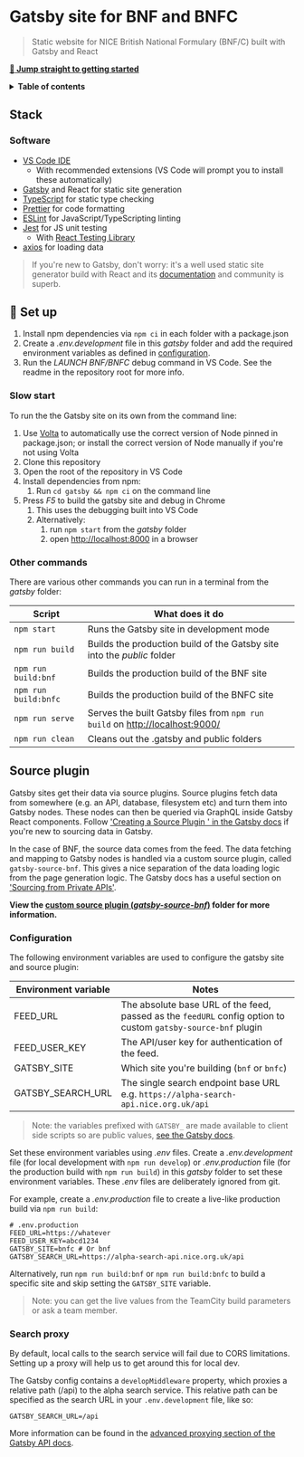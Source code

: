 # Gatsby site for BNF and BNFC

> Static website for NICE British National Formulary (BNF/C) built with Gatsby and React

[**:rocket: Jump straight to getting started**](#rocket-set-up)

<details>
<summary><strong>Table of contents</strong></summary>
<!-- START doctoc -->

- [Stack](#stack)
  - [Software](#software)
- [:rocket: Set up](#rocket-set-up)
  - [Slow start](#slow-start)
  - [Other commands](#other-commands)
- [Source plugin](#source-plugin)
  - [Configuration](#configuration)

<!-- END doctoc -->
</details>

## Stack

### Software

- [VS Code IDE](https://code.visualstudio.com/)
  - With recommended extensions (VS Code will prompt you to install these automatically)
- [Gatsby](https://www.gatsbyjs.org/) and React for static site generation
- [TypeScript](https://www.typescriptlang.org/) for static type checking
- [Prettier](https://prettier.io/) for code formatting
- [ESLint](https://eslint.org/) for JavaScript/TypeScripting linting
- [Jest](https://jestjs.io/) for JS unit testing
  - With [React Testing Library](https://testing-library.com/docs/react-testing-library/intro)
- [axios](https://axios-http.com/) for loading data

> If you're new to Gatsby, don't worry: it's a well used static site generator build with React and its [documentation](https://www.gatsbyjs.org/docs/) and community is superb.

## :rocket: Set up

1. Install npm dependencies via `npm ci` in each folder with a package.json
2. Create a _.env.development_ file in this _gatsby_ folder and add the required environment variables as defined in [configuration](#configuration).
3. Run the _LAUNCH BNF/BNFC_ debug command in VS Code. See the readme in the repository root for more info.

### Slow start

To run the the Gatsby site on its own from the command line:

1. Use [Volta](https://volta.sh/) to automatically use the correct version of Node pinned in package.json; or install the correct version of Node manually if you're not using Volta
2. Clone this repository
3. Open the root of the repository in VS Code
4. Install dependencies from npm:
   1. Run `cd gatsby && npm ci` on the command line
5. Press _F5_ to build the gatsby site and debug in Chrome
   1. This uses the debugging built into VS Code
   2. Alternatively:
      1. run `npm start` from the _gatsby_ folder
      2. open <http://localhost:8000> in a browser

### Other commands

There are various other commands you can run in a terminal from the _gatsby_ folder:

| Script               | What does it do                                                              |
| -------------------- | ---------------------------------------------------------------------------- |
| `npm start`          | Runs the Gatsby site in development mode                                     |
| `npm run build`      | Builds the production build of the Gatsby site into the _public_ folder      |
| `npm run build:bnf`  | Builds the production build of the BNF site                                  |
| `npm run build:bnfc` | Builds the production build of the BNFC site                                 |
| `npm run serve`      | Serves the built Gatsby files from `npm run build` on <http://localhost:9000/> |
| `npm run clean`      | Cleans out the .gatsby and public folders                                    |

## Source plugin

Gatsby sites get their data via source plugins. Source plugins fetch data from somewhere (e.g. an API, database, filesystem etc) and turn them into Gatsby nodes. These nodes can then be queried via GraphQL inside Gatsby React components. Follow ['Creating a Source Plugin
' in the Gatsby docs](https://www.gatsbyjs.com/docs/how-to/plugins-and-themes/creating-a-source-plugin/) if you're new to sourcing data in Gatsby.

In the case of BNF, the source data comes from the feed. The data fetching and mapping to Gatsby nodes is handled via a custom source plugin, called `gatsby-source-bnf`. This gives a nice separation of the data loading logic from the page generation logic. The Gatsby docs has a useful section on ['Sourcing from Private APIs'](https://www.gatsbyjs.org/docs/sourcing-from-private-apis/).

**View the [custom source plugin (_gatsby-source-bnf_)](plugins/gatsby-source-bnf) folder for more information.**

### Configuration

The following environment variables are used to configure the gatsby site and source plugin:

| Environment variable | Notes                                                                                                         |
| -------------------- | ------------------------------------------------------------------------------------------------------------- |
| FEED_URL             | The absolute base URL of the feed, passed as the `feedURL` config option to custom `gatsby-source-bnf` plugin |
| FEED_USER_KEY        | The API/user key for authentication of the feed.                                                              |
| GATSBY_SITE          | Which site you're building (`bnf` or `bnfc`)                                                                  |
| GATSBY_SEARCH_URL    | The single search endpoint base URL e.g. `https://alpha-search-api.nice.org.uk/api`                           |

> Note: the variables prefixed with `GATSBY_` are made available to client side scripts so are public values, [see the Gatsby docs](https://www.gatsbyjs.com/docs/how-to/local-development/environment-variables/#accessing-environment-variables-in-the-browser).

Set these environment variables using _.env_ files. Create a _.env.development_ file (for local development with `npm run develop`) or _.env.production_ file (for the production build with `npm run build`) in this _gatsby_ folder to set these environment variables. These _.env_ files are deliberately ignored from git.

For example, create a _.env.production_ file to create a live-like production build via `npm run build`:

```
# .env.production
FEED_URL=https://whatever
FEED_USER_KEY=abcd1234
GATSBY_SITE=bnfc # Or bnf
GATSBY_SEARCH_URL=https://alpha-search-api.nice.org.uk/api
```

Alternatively, run `npm run build:bnf` or `npm run build:bnfc` to build a specific site and skip setting the `GATSBY_SITE` variable.

> Note: you can get the live values from the TeamCity build parameters or ask a team member.

### Search proxy

By default, local calls to the search service will fail due to CORS limitations. Setting up a proxy will help us to get around this for local dev.

The Gatsby config contains a `developMiddleware` property, which proxies a relative path (/api) to the alpha search service. This relative path can be specified as the search URL in your `.env.development` file, like so:

`GATSBY_SEARCH_URL=/api`

More information can be found in the [advanced proxying section of the Gatsby API docs](https://www.gatsbyjs.com/docs/api-proxy/#advanced-proxying).
